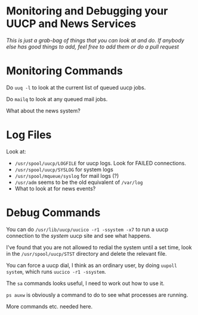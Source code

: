 # Monitoring and Debugging your UUCP and News Services

*This is just a grab-bag of things that you can look at and do. If anybody
else has good things to add, feel free to add them or do a pull request*

# Monitoring Commands

Do `uuq -l` to look at the current list of queued uucp jobs. 

Do `mailq` to look at any queued mail jobs.

What about the news system?

# Log Files

Look at:
- `/usr/spool/uucp/LOGFILE` for uucp logs. Look for FAILED connections.
- `/usr/spool/uucp/SYSLOG` for system logs
- `/usr/spool/mqueue/syslog` for mail logs (?)
- `/usr/adm` seems to be the old equivalent of `/var/log`
- What to look at for news events?

# Debug Commands

You can do `/usr/lib/uucp/uucico -r1 -ssystem -x7` to run a uucp connection to
the *system* uucp site and see what happens.

I've found that you are not allowed to redial the system until a set time,
look in the `/usr/spool/uucp/STST` directory and delete the relevant file.

You can force a uucp dial, I think as an ordinary user, by doing
`uupoll system`, which runs `uucico -r1 -ssystem`.

The `sa` commands looks useful, I need to work out how to use it.

`ps auxw` is obviously a command to do to see what processes are running.

More commands etc. needed here.
